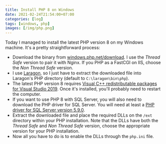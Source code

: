 ```yaml
---
title: Install PHP 8 on Windows
date: 2021-02-24T21:54:00+07:00
categories: [log]
tags: [windows, php]
images: [/img/php.png]
---
```

Today I managed to install the latest PHP version 8 on my Windows machine. It's a pretty straightforward process:

* Download the binary from [windows.php.net/download](https://windows.php.net/download/). I use the *Thread Safe* version to pair it with Nginx. If you PHP as a FastCGI on IIS, choose the *Non Thread Safe* version.
* I use [Laragon](https://laragon.org/), so I just have to extract the downloaded file into Laragon's PHP directory (default to `C:\laragon\bin\php`).
* The latest PHP version 8 requires [Visual C++ redistributable packages for Visual Studio 2019](https://support.microsoft.com/en-us/topic/the-latest-supported-visual-c-downloads-2647da03-1eea-4433-9aff-95f26a218cc0). Once it's installed, you'll probably need to restart the computer.
* If you want to use PHP 8 with SQL Server, you will also need to download the PHP driver for SQL Server. You will need at least a [PHP driver for SQL Server version 5.9.0](https://github.com/microsoft/msphpsql/releases/tag/v5.9.0).
* Extract the downloaded file and place the required DLLs on the `/ext` directory within your PHP installation. Note that the DLLs have both the *Thread Safe* and *Non Thread Safe* version, choose the appropriate version for your PHP installation.
* Now all you have to do is to enable the DLLs through the `php.ini` file.